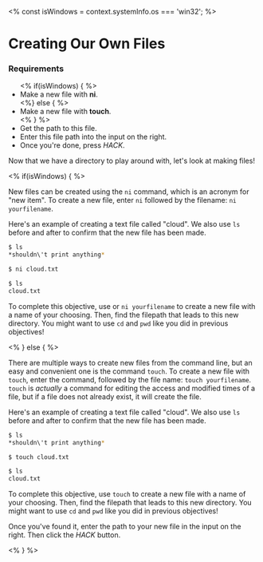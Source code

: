 <% const isWindows = context.systemInfo.os === 'win32'; %>

# Creating Our Own Files

<div class="aside">
<h3>Requirements</h3>
<ul>
<% if(isWindows) { %>
  <li>Make a new file with <b>ni</b>.</li>
<%} else { %>
  <li>Make a new file with <b>touch</b>.</li>
<% } %>
  <li>Get the path to this file.</li>
  <li>Enter this file path into the input on the right.</li>
  <li>Once you're done, press <em>HACK</em>.</li>
</ul>
</div>

Now that we have a directory to play around with, let's look at making files!

<% if(isWindows) { %>

New files can be created using the `ni` command, which is an acronym for "new item". To create a new file, enter `ni` followed by the filename:  `ni yourfilename`.

Here's an example of creating a text file called "cloud". We also use `ls` before and after to confirm that the new file has been made.

```bash
$ ls
*shouldn\'t print anything*

$ ni cloud.txt

$ ls
cloud.txt
```

To complete this objective, use or `ni yourfilename` to create a new file with a name of your choosing. Then, find the filepath that leads to this new directory. You might want to use `cd` and `pwd` like you did in previous objectives!

<% } else { %>

There are multiple ways to create new files from the command line, but an easy and convenient one is the command `touch`. To create a new file with `touch`, enter the command, followed by the file name: `touch yourfilename`. `touch` is _actually_ a command for editing the access and modified times of a file, but if a file does not already exist, it will create the file.

Here's an example of creating a text file called "cloud". We also use `ls` before and after to confirm that the new file has been made.

```bash
$ ls
*shouldn\'t print anything*

$ touch cloud.txt

$ ls
cloud.txt
```

To complete this objective, use `touch` to create a new file with a name of your choosing. Then, find the filepath that leads to this new directory. You might want to use `cd` and `pwd` like you did in previous objectives!

Once you've found it, enter the path to your new file in the input on the right. Then click the _HACK_ button.

<% } %>
